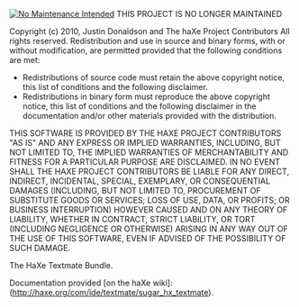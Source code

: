 [![No Maintenance Intended](http://unmaintained.tech/badge.svg)](http://unmaintained.tech/)
THIS PROJECT IS NO LONGER MAINTAINED

Copyright (c) 2010, Justin Donaldson and The haXe Project Contributors
All rights reserved.
Redistribution and use in source and binary forms, with or without
modification, are permitted provided that the following conditions are met:

- Redistributions of source code must retain the above copyright
notice, this list of conditions and the following disclaimer.
- Redistributions in binary form must reproduce the above copyright
notice, this list of conditions and the following disclaimer in the
documentation and/or other materials provided with the distribution.

THIS SOFTWARE IS PROVIDED BY THE HAXE PROJECT CONTRIBUTORS "AS IS" AND ANY
EXPRESS OR IMPLIED WARRANTIES, INCLUDING, BUT NOT LIMITED TO, THE IMPLIED
WARRANTIES OF MERCHANTABILITY AND FITNESS FOR A PARTICULAR PURPOSE ARE
DISCLAIMED. IN NO EVENT SHALL THE HAXE PROJECT CONTRIBUTORS BE LIABLE FOR
ANY DIRECT, INDIRECT, INCIDENTAL, SPECIAL, EXEMPLARY, OR CONSEQUENTIAL
DAMAGES (INCLUDING, BUT NOT LIMITED TO, PROCUREMENT OF SUBSTITUTE GOODS OR
SERVICES; LOSS OF USE, DATA, OR PROFITS; OR BUSINESS INTERRUPTION) HOWEVER
CAUSED AND ON ANY THEORY OF LIABILITY, WHETHER IN CONTRACT, STRICT
LIABILITY, OR TORT (INCLUDING NEGLIGENCE OR OTHERWISE) ARISING IN ANY WAY
OUT OF THE USE OF THIS SOFTWARE, EVEN IF ADVISED OF THE POSSIBILITY OF SUCH
DAMAGE.

The HaXe Textmate Bundle.

Documentation provided [on the haXe wiki]:(http://haxe.org/com/ide/textmate/sugar_hx_textmate).
